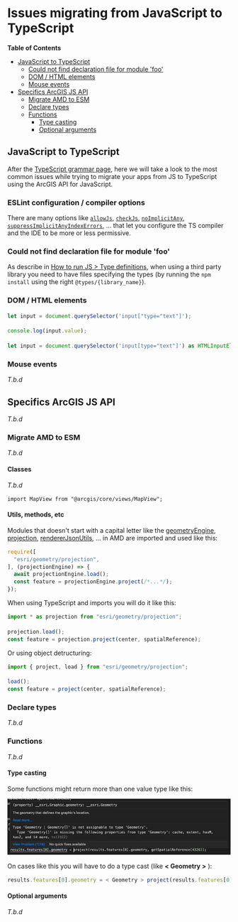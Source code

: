 # Issues migrating from JavaScript to TypeScript

<!-- START doctoc generated TOC please keep comment here to allow auto update -->
<!-- DON'T EDIT THIS SECTION, INSTEAD RE-RUN doctoc TO UPDATE -->
**Table of Contents**

- [JavaScript to TypeScript](#javascript-to-typescript)
  - [Could not find declaration file for module 'foo'](#could-not-find-declaration-file-for-module-foo)
  - [DOM / HTML elements](#dom--html-elements)
  - [Mouse events](#mouse-events)
- [Specifics ArcGIS JS API](#specifics-arcgis-js-api)
  - [Migrate AMD to ESM](#migrate-amd-to-esm)
  - [Declare types](#declare-types)
  - [Functions](#functions)
    - [Type casting](#type-casting)
    - [Optional arguments](#optional-arguments)

<!-- END doctoc generated TOC please keep comment here to allow auto update -->

## JavaScript to TypeScript

After the [TypeScript grammar page](./0.ts-grammar.md), here we will take a look to the most common issues while trying to migrate your apps from JS to TypeScript using the ArcGIS API for JavaScript.

### ESLint configuration / compiler options

There are many options like [`allowJs`](https://www.typescriptlang.org/tsconfig#allowJs), [`checkJs`](https://www.typescriptlang.org/tsconfig#checkJs), [`noImplicitAny`](https://www.typescriptlang.org/tsconfig#noImplicitAny), [`suppressImplicitAnyIndexErrors`](https://www.typescriptlang.org/tsconfig#suppressImplicitAnyIndexErrors), ... that let you configure the TS compiler and the IDE to be more or less permissive.
 
### Could not find declaration file for module 'foo'

As describe in [How to run JS > Type definitions](./1.how-to-run-js.md#type-definitions), when using a third party library you need to have files specifying the types (by running the `npm install` using the right `@types/{library_name}`).

### DOM / HTML elements

```typescript
let input = document.querySelector('input["type="text"]');

console.log(input.value);

let input = document.querySelector('input[type="text"]') as HTMLInputElement;
```

### Mouse events

*T.b.d*

## Specifics ArcGIS JS API

*T.b.d*

### Migrate AMD to ESM

*T.b.d*

#### Classes

*T.b.d*

```
import MapView from "@arcgis/core/views/MapView";
```

#### Utils, methods, etc

Modules that doesn't start with a capital letter like the [geometryEngine](https://developers.arcgis.com/javascript/latest/api-reference/esri-geometry-geometryEngine.html), [projection](https://developers.arcgis.com/javascript/latest/api-reference/esri-geometry-projection.html), [rendererJsonUtils](https://developers.arcgis.com/javascript/latest/api-reference/esri-renderers-support-jsonUtils.html), ... in AMD are imported and used like this:

```js
require([
  "esri/geometry/projection",
], (projectionEngine) => {
  await projectionEngine.load();
  const feature = projectionEngine.project(/*...*/);
});
```

When using TypeScript and imports you will do it like this:

```typescript
import * as projection from "esri/geometry/projection";

projection.load();
const feature = projection.project(center, spatialReference);
```

Or using object detructuring:

```typescript
import { project, load } from "esri/geometry/projection";

load();
const feature = project(center, spatialReference);
```

### Declare types

*T.b.d*

### Functions

*T.b.d*

#### Type casting

Some functions might return more than one value type like this:

![](../assets/ts-migration/return-two-values.png)

On cases like this you will have to do a type cast (like **< Geometry >** ):

```typescript
results.features[0].geometry = < Geometry > project(results.features[0].geometry, getSpatialReference(4326));
```

#### Optional arguments

*T.b.d*